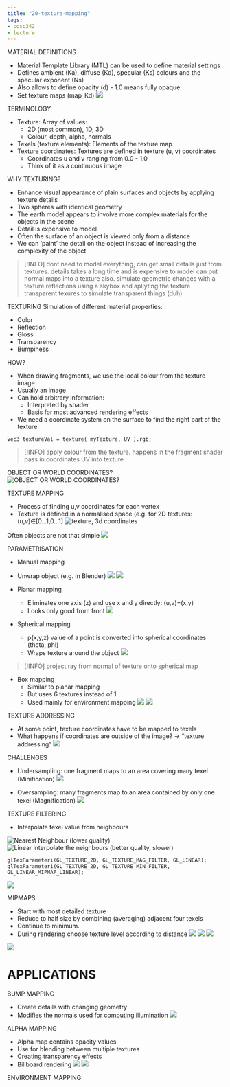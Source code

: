 ```yaml
---
title: "20-texture-mapping"
tags: 
- cosc342
- lecture
---
```


MATERIAL DEFINITIONS 
- Material Template Library (MTL) can be used to define material settings 
- Defines ambient (Ka), diffuse (Kd), specular (Ks) colours and the specular exponent (Ns) 
- Also allows to define opacity (d) - 1.0 means fully opaque 
- Set texture maps (map_Kd)
![](https://i.imgur.com/wuQSsoS.png)

TERMINOLOGY 
- Texture: Array of values: 
	- 2D (most common), 1D, 3D 
	- Colour, depth, alpha, normals 
- Texels (texture elements): Elements of the texture map 
- Texture coordinates: Textures are defined in texture (u, v) coordinates 
	- Coordinates u and v ranging from 0.0 - 1.0 
	- Think of it as a continuous image

WHY TEXTURING? 
- Enhance visual appearance of plain surfaces and objects by applying texture details 
- Two spheres with identical geometry 
- The earth model appears to involve more complex materials for the objects in the scene
- Detail is expensive to model 
- Often the surface of an object is viewed only from a distance 
- We can ‘paint’ the detail on the object instead of increasing the complexity of the object

> [!INFO] dont need to model everything, can get small details just from textures.
> details takes a long time and is expensive to model
> can put normal maps into a texture also. simulate geometric changes with a texture
> reflections using a skybox and apllyting the texture
> transparent texures to simulate transparent things (duh)
> 

TEXTURING Simulation of different material properties: 
- Color 
- Reflection 
- Gloss 
- Transparency 
- Bumpiness

HOW? 
- When drawing fragments, we use the local colour from the texture image 
- Usually an image 
- Can hold arbitrary information: 
	- Interpreted by shader 
	- Basis for most advanced rendering effects 
- We need a coordinate system on the surface to find the right part of the texture

`vec3 textureVal = texture( myTexture, UV ).rgb;`

> [!INFO] apply colour from the texture.
> happens in the fragment shader
> pass in coordinates UV into texture

OBJECT OR WORLD COORDINATES?
![OBJECT OR WORLD COORDINATES?](https://i.imgur.com/ioq9o8x.png)

TEXTURE MAPPING 
- Process of finding u,v coordinates for each vertex 
- Texture is defined in a normalised space (e.g. for 2D textures:(u,v)∈[0...1,0...1]
![texture, 3d coordinates](https://i.imgur.com/TSKJArL.png)

Often objects are not that simple
![](https://i.imgur.com/kgWzow8.png)

PARAMETRISATION
- Manual mapping 
- Unwrap object (e.g. in Blender)
![](https://i.imgur.com/7EMGSeB.png)
![](https://i.imgur.com/3y8EFow.png)

- Planar mapping 
	- Eliminates one axis (z) and use x and y directly: (u,v)=(x,y) 
	- Looks only good from front
![](https://i.imgur.com/DLQyYK2.png)

- Spherical mapping 
	- p(x,y,z) value of a point is converted into spherical coordinates (theta, phi) 
	- Wraps texture around the object
![](https://i.imgur.com/IVdXGkg.png)
> [!INFO] project ray from normal of texture onto spherical map

- Box mapping 
	- Similar to planar mapping 
	- But uses 6 textures instead of 1 
	- Used mainly for environment mapping
![](https://i.imgur.com/TRyEwgM.png)
![](https://i.imgur.com/BzSO6nG.png)

TEXTURE ADDRESSING 
- At some point, texture coordinates have to be mapped to texels 
- What happens if coordinates are outside of the image? -> “texture addressing”
![](https://i.imgur.com/mUid6Qm.png)

CHALLENGES 
- Undersampling: one fragment maps to an area covering many texel (Minification)
![](https://i.imgur.com/a3j2Xic.png)

- Oversampling: many fragments map to an area contained by only one texel (Magnification)
![](https://i.imgur.com/gvipnBX.png)

TEXTURE FILTERING
- Interpolate texel value from neighbours

![Nearest Neighbour (lower quality)](https://i.imgur.com/S7i5VqT.png)
![Linear interpolate the neighbours (better quality, slower)](https://i.imgur.com/Ah65ykp.png)

```
glTexParameteri(GL_TEXTURE_2D, GL_TEXTURE_MAG_FILTER, GL_LINEAR);
glTexParameteri(GL_TEXTURE_2D, GL_TEXTURE_MIN_FILTER, GL_LINEAR_MIPMAP_LINEAR);
```

![](https://i.imgur.com/0tzXN9Y.png)

MIPMAPS 
- Start with most detailed texture 
- Reduce to half size by combining (averaging) adjacent four texels 
- Continue to minimum. 
- During rendering choose texture level according to distance
![](https://i.imgur.com/xsooooe.png)
![](https://i.imgur.com/R93jUWB.png)
![](https://i.imgur.com/cYAuCfB.png)

![](https://i.imgur.com/NksVdVt.png)

# APPLICATIONS
BUMP MAPPING
- Create details with changing geometry 
- Modifies the normals used for computing illumination
![](https://i.imgur.com/SYA25ie.png)

ALPHA MAPPING
- Alpha map contains opacity values 
- Use for blending between multiple textures 
- Creating transparency effects 
- Billboard rendering
![](https://i.imgur.com/FH3km40.png)
![](https://i.imgur.com/h0mDQ1W.png)

ENVIRONMENT MAPPING